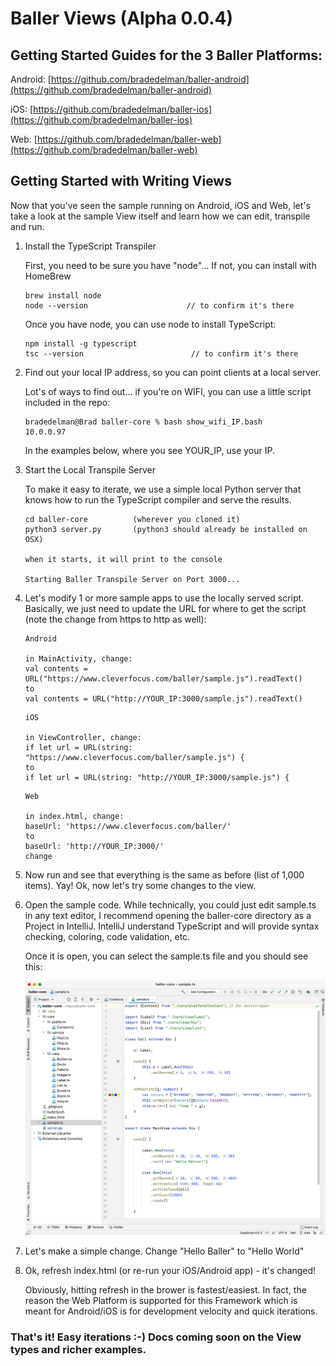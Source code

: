 # Baller Views (Alpha 0.0.4)


## Getting Started Guides for the 3 Baller Platforms:

Android: [https://github.com/bradedelman/baller-android](https://github.com/bradedelman/baller-android)

iOS: [https://github.com/bradedelman/baller-ios](https://github.com/bradedelman/baller-ios)

Web: [https://github.com/bradedelman/baller-web](https://github.com/bradedelman/baller-web)

## Getting Started with Writing Views 
Now that you've seen the sample running on Android, iOS and Web, let's take a look at the sample View itself and learn how we can edit, transpile and run.

1. Install the TypeScript Transpiler

	First, you need to be sure you have "node"...
	If not, you can install with HomeBrew
	
	````
	brew install node
	node --version                      // to confirm it's there
	````
	
	Once you have node, you can use node to install TypeScript:
	
	````
	npm install -g typescript
	tsc --version	                     // to confirm it's there
	````
	
2. Find out your local IP address, so you can point clients at a local server.  

	Lot's of ways to find out... if you're on WIFI, you can use a little script included in the repo:
	
	````
	bradedelman@Brad baller-core % bash show_wifi_IP.bash 
	10.0.0.97
	````
	
	In the examples below, where you see YOUR_IP, use your IP.
	
3. Start the Local Transpile Server


	To make it easy to iterate, we use a simple local Python server that knows how to run the TypeScript compiler and serve the results.
	
	````
	cd baller-core          (wherever you cloned it)
	python3 server.py       (python3 should already be installed on OSX)
	
	when it starts, it will print to the console
	
	Starting Baller Transpile Server on Port 3000...	
	````

4. Let's modify 1 or more sample apps to use the locally served script.  Basically, we just need to update the URL for where to get the script (note the change from https to http as well):

	````
	Android
	
	in MainActivity, change:
   val contents = URL("https://www.cleverfocus.com/baller/sample.js").readText()
   to
   val contents = URL("http://YOUR_IP:3000/sample.js").readText()
	````   

	````
	iOS

	in ViewController, change:
   if let url = URL(string: "https://www.cleverfocus.com/baller/sample.js") {
	to
   if let url = URL(string: "http://YOUR_IP:3000/sample.js") {
	````
	
	````
	Web
	
	in index.html, change:
	baseUrl: 'https://www.cleverfocus.com/baller/'
	to
	baseUrl: 'http://YOUR_IP:3000/'
	change
	````
	
5. Now run and see that everything is the same as before (list of 1,000 items). Yay! Ok, now let's try some changes to the view.	
6. Open the sample code.  While technically, you could just edit sample.ts in any text editor, I recommend opening the baller-core directory as a Project in IntelliJ.  IntelliJ understand TypeScript and will provide syntax checking, coloring, code validation, etc.

	Once it is open, you can select the sample.ts file and you should see this:

	![](README_Images/IntelliJProject.png) 

7. 	Let's make a simple change.  Change "Hello Baller" to "Hello World"

8. Ok, refresh index.html (or re-run your iOS/Android app) - it's changed!

	Obviously, hitting refresh in the brower is fastest/easiest.  In fact, the reason the Web Platform is supported for this Framework which is meant for Android/iOS is for development velocity and quick iterations.

### That's it!  Easy iterations :-)  Docs coming soon on the View types and richer examples.